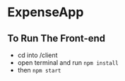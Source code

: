 # ExpenseApp
 
## To Run The Front-end
- cd into /client
- open terminal and run `npm install`
- then `npm start`